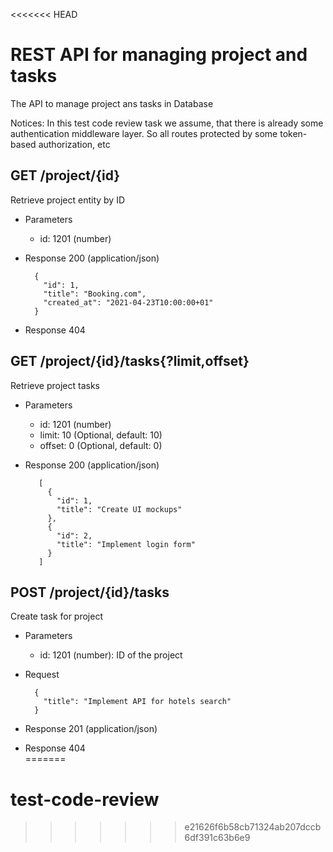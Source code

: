 <<<<<<< HEAD
# REST API for managing project and tasks

The API to manage project ans tasks in Database

Notices: In this test code review task we assume, that there is already some authentication middleware layer. 
So all routes protected by some token-based authorization, etc


## GET /project/{id}

Retrieve project entity by ID

+ Parameters

    + id: 1201 (number)

+ Response 200 (application/json)

    ```
      {
        "id": 1,
        "title": "Booking.com",
        "created_at": "2021-04-23T10:00:00+01"
      }  
    ```

+ Response 404


## GET /project/{id}/tasks{?limit,offset}

Retrieve project tasks

+ Parameters

    + id: 1201 (number)
    + limit: 10 (Optional, default: 10)
    + offset: 0 (Optional, default: 0)

+ Response 200 (application/json)

   ```
      [
        {
          "id": 1,
          "title": "Create UI mockups"
        },
        {
          "id": 2,
          "title": "Implement login form"
        }
      ]  
   ```

## POST /project/{id}/tasks

Create task for project

+ Parameters

    + id: 1201 (number): ID of the project

+ Request

    ```
      {
        "title": "Implement API for hotels search"
      }  
    ```

+ Response 201 (application/json)
+ Response 404  
=======
# test-code-review
>>>>>>> e21626f6b58cb71324ab207dccb6df391c63b6e9
